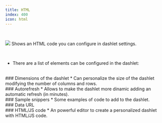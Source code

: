 ```yaml
---
title: HTML
index: 400
icon: html
---
```


    
<br />

<img src="/static/images/icons/html.png" /> Shows an HTML code you can configure in dashlet settings.


<br />

* There are a list of elements can be configured in the dashlet:

<br />
### Dimensions of the dashlet
* Can personalize the size of the dashlet modifying the number of columns and rows.

<br />
### Autorefresh
* Allows to make the dashlet more dinamic adding an automatic refresh (in minutes).


<br />
### Sample snippers
* Some examples of code to add to the dashlet.

<br />
### Data URL

<br />
### HTML/JS code
* An powerful editor to create a personalized dashlet with HTML/JS code.